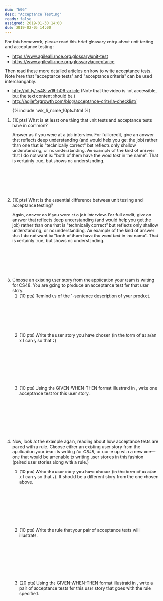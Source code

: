 ```yaml
---
num: "h06"
desc: "Acceptance Testing"
ready: false
assigned: 2019-01-30 14:00
due: 2019-02-06 14:00
---
```


<div style="display:none;">https://ucsb-cs48.github.io/w19/hwk/h06/</div>

For this homework, please read this brief glossary entry about unit testing and acceptance testing:

* <https://www.agilealliance.org/glossary/unit-test>
* <https://www.agilealliance.org/glossary/acceptance>

Then read these more detailed articles on how to write acceptance tests.  Note here that "acceptance tests" and "acceptance criteria" can be used interchangably.

* <http://bit.ly/cs48-w19-h06-article> (Note that the video is not accessible, but the text content should be.)
* <http://agileforgrowth.com/blog/acceptance-criteria-checklist/>



<ol>

{% include hwk_li_name_10pts.html %}


<li style="margin-bottom:8em;" markdown="1">  (10 pts) What is at least one thing that unit tests and acceptance tests have in common?  

Answer as if you were at a job interview.  For full credit, give an answer that reflects deep understanding (and would help you get the job) rather than one that is "technically correct" but reflects only shallow understanding, or no understanding.  An example of the kind of answer that I do not want is: "both of them have the word *test* in the name".  That is certainly true, but shows no understanding.


</li>


<li style="margin-bottom:8em;" markdown="1">  (10 pts) What is the essential difference between unit testing and acceptance testing?

Again, answer as if you were at a job interview.  For full credit, give an answer that reflects deep understanding (and would help you get the job) rather than one that is "technically correct" but reflects only shallow understanding, or no understanding.  An example of the kind of answer that I do not want is: "both of them have the word *test* in the name".  That is certainly true, but shows no understanding.

<div class="pagebreak">
</div>

</li>

<li style="margin-bottom:1em;" markdown="1">  Choose an existing user story from the application your team is writing for CS48.  You are going to produce an acceptance test for that user story.


<ol>
<li style="margin-bottom:8em;" > (10 pts) Remind us of the 1-sentence description of your product.
</li>

<li style="margin-bottom:10em;" > (10 pts) Write the user story you have chosen (in the form of as a/an x I can y so that z)
</li>


<li style="margin-bottom:10em;" > (10 pts) Using the GIVEN-WHEN-THEN format illustratd in <http://bit.ly/cs48-w19-h06-article>,
  write one acceptance test for this user story.
  
</li>
</ol>
</li>


<li style="margin-bottom:1em;" markdown="1">  Now, look at the example <http://bit.ly/cs48-w19-h06-article> again, reading about how acceptance tests are paired with a rule.     Choose either an existing user story from the application your team is writing for CS48, or come up with a new one&mdash;one that would be amenable to writing user stories in this fashion (paired user stories along with a rule.)


<ol>

<li style="margin-bottom:10em;" > (10 pts) Write the user story you have chosen (in the form of as a/an x I can y so that z).  It should be a different story from the one chosen above.
</li>


<li style="margin-bottom:10em;" > (10 pts) Write the rule that your pair of acceptance tests will illustrate.
  
</li>


<li style="margin-bottom:10em;" > (20 pts) Using the GIVEN-WHEN-THEN format illustratd in <http://bit.ly/cs48-w19-h06-article>,
  write a pair of acceptance tests for this user story that goes with the rule specified.   
  
</li>

</ol>
</li>





</ol>
